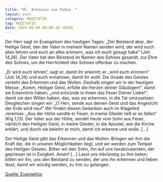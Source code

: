 ```yaml
---
title: "Hl. Antonius von Padua  "
layout: post
category: MEDITATIO
tag: MEDITATIO
date: 2025-06-08 09:00:28 +0100
---
```

Der Herr sagt im Evangelium des heutigen Tages: „Der Beistand aber, der Heilige Geist, den der Vater in meinem Namen senden wird, der wird euch alles lehren und euch an alles erinnern, was ich euch gesagt habe“ (Joh 14,26). Der Vater hat den Beistand im Namen des Sohnes gesandt, zur Ehre des Sohnes, um die Herrlichkeit des Sohnes offenbar zu machen.<!--more-->
 
„Er wird euch lehren“, sagt er, damit ihr erkennt; er „wird euch erinnern“ (Joh 14,26) und euch ermahnen, damit ihr wollt. Die Gnade des Geistes verleiht das Erkennen und das Wollen. Deshalb singen wir in der heutigen Messe: „Komm, Heiliger Geist, erfülle die Herzen deiner Gläubigen!“, damit sie Erkenntnis haben; „und entzünde in ihnen das Feuer Deiner Liebe!“, damit sie den Willen haben, das, was sie erkennen, in die Tat umzusetzen. Desgleichen singen wir: „O Herr, sende aus deinen Geist und das Angesicht der Erde wird neu!“ Wir finden diesen Gedanken auch im Klagelied Jeremias: „Aus der Höhe sandte er Feuer, in meine Glieder ließ er es fallen“ (Klg 1,13). Der Vater aus der Höhe, sendet heute vom Sohn aus Feuer, nämlich den Heiligen Geist, in meine Glieder, in die Apostel, wie die Kirche erklärt, und durch sie belehrt er mich, damit ich erkenne und wolle. [...]
 
Der Heilige Geist gibt das Erkennen und das Wollen: Bringen wir ihm die Kraft dar, die in unseren Möglichkeiten liegt, und wir werden zum Tempel des Heiligen Geistes. Bitten wir den Sohn, ihn auf uns herabzusenden, der gepriesen ist in Ewigkeit. Amen! […] Lasst uns inbrünstig zu ihm beten; bitten wir ihn, uns den Beistand zu senden, der uns ihn erkennen und lieben lässt, damit wir würdig werden, zu ihm zu gelangen.


[Quelle: Evangelizo](https://evangeliumtagfuertag.org/DE/gospel)